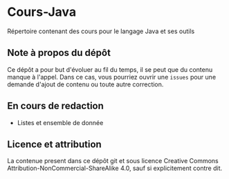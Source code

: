 # Cours-Java

Répertoire contenant des cours pour le langage Java et ses outils

## Note à propos du dépôt

Ce dépôt a pour but d'évoluer au fil du temps, il se peut que du contenu manque à l'appel.
Dans ce cas, vous pourriez ouvrir une `issues` pour une demande d'ajout de contenu ou toute autre correction.

## En cours de redaction

- Listes et ensemble de donnée

## Licence et attribution

La contenue present dans ce dépôt git et sous licence Creative Commons Attribution-NonCommercial-ShareAlike 4.0, sauf si
explicitement contre dit.
